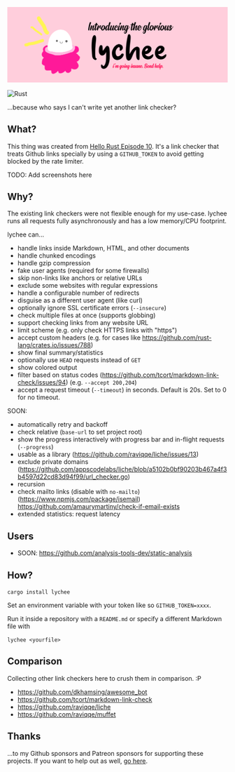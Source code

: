 ![lychee](assets/banner.png)

![Rust](https://github.com/hello-rust/lychee/workflows/Rust/badge.svg)

...because who says I can't write yet another link checker?

## What?

This thing was created from [Hello Rust Episode
10](https://hello-rust.show/10/). It's a link checker that treats Github links
specially by using a `GITHUB_TOKEN` to avoid getting blocked by the rate
limiter.

TODO: Add screenshots here

## Why?

The existing link checkers were not flexible enough for my use-case. lychee
runs all requests fully asynchronously and has a low memory/CPU footprint.

lychee can...

- handle links inside Markdown, HTML, and other documents
- handle chunked encodings
- handle gzip compression
- fake user agents (required for some firewalls)
- skip non-links like anchors or relative URLs
- exclude some websites with regular expressions
- handle a configurable number of redirects
- disguise as a different user agent (like curl)
- optionally ignore SSL certificate errors (`--insecure`)
- check multiple files at once (supports globbing)
- support checking links from any website URL
- limit scheme (e.g. only check HTTPS links with "https")
- accept custom headers (e.g. for cases like https://github.com/rust-lang/crates.io/issues/788)
- show final summary/statistics
- optionally use `HEAD` requests instead of `GET`
- show colored output
- filter based on status codes (https://github.com/tcort/markdown-link-check/issues/94)
  (e.g. `--accept 200,204`)
- accept a request timeout (`--timeout`) in seconds. Default is 20s. Set to 0 for no timeout.

SOON:

- automatically retry and backoff
- check relative (`base-url` to set project root)
- show the progress interactively with progress bar and in-flight requests (`--progress`)
- usable as a library (https://github.com/raviqqe/liche/issues/13)
- exclude private domains (https://github.com/appscodelabs/liche/blob/a5102b0bf90203b467a4f3b4597d22cd83d94f99/url_checker.go)
- recursion
- check mailto links (disable with `no-mailto`) (https://www.npmjs.com/package/isemail)
  https://github.com/amaurymartiny/check-if-email-exists
- extended statistics: request latency

## Users

- SOON: https://github.com/analysis-tools-dev/static-analysis

## How?

```
cargo install lychee
```

Set an environment variable with your token like so `GITHUB_TOKEN=xxxx`.

Run it inside a repository with a `README.md` or specify a different Markdown
file with

```
lychee <yourfile>
```

## Comparison

Collecting other link checkers here to crush them in comparison. :P

- https://github.com/dkhamsing/awesome_bot
- https://github.com/tcort/markdown-link-check
- https://github.com/raviqqe/liche
- https://github.com/raviqqe/muffet

## Thanks

...to my Github sponsors and Patreon sponsors for supporting these projects. If
you want to help out as well, [go here](https://github.com/sponsors/mre/).
